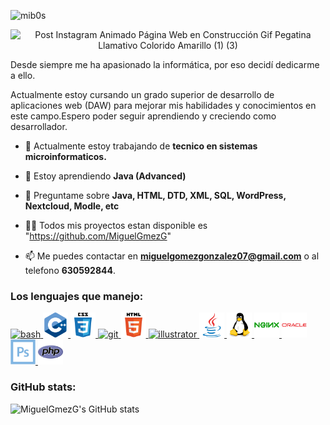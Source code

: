 <div align="center">

<p align="left"> <img src="https://komarev.com/ghpvc/?username=mib0s&label=Profile%20views&color=0e75b6&style=flat" alt="mib0s" /> </p>
  
![Post Instagram Animado Página Web en Construcción Gif Pegatina Llamativo Colorido Amarillo (1) (3)](https://user-images.githubusercontent.com/131865448/234553791-26bb0a6e-47ac-4605-98a6-fb937dfa87ca.gif)

</div>
<p>Desde siempre me ha apasionado la informática, por eso decidí dedicarme a ello.</p>
<p>Actualmente estoy cursando un grado superior de desarrollo de aplicaciones web (DAW) para mejorar mis habilidades y conocimientos en este campo.Espero poder seguir aprendiendo y creciendo como desarrollador.</p>

- 🔭 Actualmente estoy trabajando de **tecnico en sistemas microinformaticos.**

- 🌱 Estoy aprendiendo **Java (Advanced)**

- 💬 Preguntame sobre **Java, HTML, DTD, XML, SQL, WordPress, Nextcloud, Modle, etc**

- 👨‍💻 Todos mis proyectos estan disponible es "https://github.com/MiguelGmezG"

- 📫 Me puedes contactar en **miguelgomezgonzalez07@gmail.com** o al telefono **630592844**.

<p align="left">
</p>

<h3 align="left">Los lenguajes que manejo:</h3>
<p align="left">  <a href="https://www.gnu.org/software/bash/" target="_blank" rel="noreferrer"> <img src="https://www.vectorlogo.zone/logos/gnu_bash/gnu_bash-icon.svg" alt="bash" width="40" height="40"/> </a> <a href="https://www.w3schools.com/cpp/" target="_blank" rel="noreferrer"> <img src="https://raw.githubusercontent.com/devicons/devicon/master/icons/cplusplus/cplusplus-original.svg" alt="cplusplus" width="40" height="40"/> </a> <a href="https://www.w3schools.com/css/" target="_blank" rel="noreferrer"> <img src="https://raw.githubusercontent.com/devicons/devicon/master/icons/css3/css3-original-wordmark.svg" alt="css3" width="40" height="40"/> </a> <a href="https://git-scm.com/" target="_blank" rel="noreferrer"> <img src="https://www.vectorlogo.zone/logos/git-scm/git-scm-icon.svg" alt="git" width="40" height="40"/> </a> <a href="https://www.w3.org/html/" target="_blank" rel="noreferrer"> <img src="https://raw.githubusercontent.com/devicons/devicon/master/icons/html5/html5-original-wordmark.svg" alt="html5" width="40" height="40"/> </a> <a href="https://www.adobe.com/in/products/illustrator.html" target="_blank" rel="noreferrer"> <img src="https://www.vectorlogo.zone/logos/adobe_illustrator/adobe_illustrator-icon.svg" alt="illustrator" width="40" height="40"/> </a> <a href="https://www.java.com" target="_blank" rel="noreferrer"> <img src="https://raw.githubusercontent.com/devicons/devicon/master/icons/java/java-original.svg" alt="java" width="40" height="40"/> </a> <a href="https://www.linux.org/" target="_blank" rel="noreferrer"> <img src="https://raw.githubusercontent.com/devicons/devicon/master/icons/linux/linux-original.svg" alt="linux" width="40" height="40"/> </a> <a href="https://www.nginx.com" target="_blank" rel="noreferrer"> <img src="https://raw.githubusercontent.com/devicons/devicon/master/icons/nginx/nginx-original.svg" alt="nginx" width="40" height="40"/> </a> <a href="https://www.oracle.com/" target="_blank" rel="noreferrer"> <img src="https://raw.githubusercontent.com/devicons/devicon/master/icons/oracle/oracle-original.svg" alt="oracle" width="40" height="40"/> </a> <a href="https://www.photoshop.com/en" target="_blank" rel="noreferrer"> <img src="https://raw.githubusercontent.com/devicons/devicon/master/icons/photoshop/photoshop-line.svg" alt="photoshop" width="40" height="40"/> </a> <a href="https://www.php.net" target="_blank" rel="noreferrer"> <img src="https://raw.githubusercontent.com/devicons/devicon/master/icons/php/php-original.svg" alt="php" width="40" height="40"/> </a> <a href="https://www.typescriptlang.org/" target="_blank" rel="noreferrer"></a> </p>

<h3 align="left">GitHub stats:</h3>

![MiguelGmezG's GitHub stats](https://github-readme-stats.vercel.app/api?username=MiguelGmezG&show_icons=true&theme=tokyonight)
